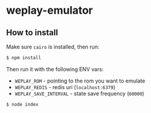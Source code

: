 
# weplay-emulator

## How to install

Make sure `cairo` is installed, then run:

```bash
$ npm install
```

Then run it with the following ENV vars:

- `WEPLAY_ROM` - pointing to the rom you want to emulate
- `WEPLAY_REDIS` - redis uri (`localhost:6379`)
- `WEPLAY_SAVE_INTERVAL` - state save frequency (`60000`)

```
$ node index
```
